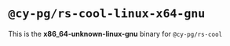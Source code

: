 # `@cy-pg/rs-cool-linux-x64-gnu`

This is the **x86_64-unknown-linux-gnu** binary for `@cy-pg/rs-cool`
